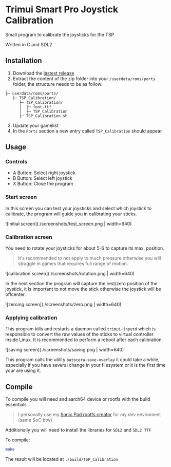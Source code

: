 # Trimui Smart Pro Joystick Calibration

Small program to calibrate the joysticks for the TSP

Written in C and SDL2

## Installation

1. Download the [lastest release](https://github.com/Jpe230/Trimui_Smart_Pro-JoyCalibration/releases)
2. Extract the content of the zip folder into your `/userdata/roms/ports` folder, the structure needs to be as follow:

```
├─ userdata/roms/ports/
   ├─ TSP_Calibration/
      ├─ TSP_Calibration/
      │  ├─ font.ttf
      │  ├─ TSP_Calibration
      ├─ TSP_Calibration.sh
```
3. Update your gamelist
4. In the `Ports` section a new entry called `TSP_Calibration` should appear

## Usage

### Controls

* A Button: Select right joystick
* B Button: Select left joystick
* X Button: Close the program

### Start screen

In this screen you can test your joysticks and select which joystick to calibrate, the program will guide you in calibrating your sticks.

![Initial screen](./screenshots/test_screen.png | width=640)

### Calibration screen

You need to rotate your joysticks for about 5-6 to capture its max. position.

>It's recommended to not apply to much pressure otherwise you will struggle in games that requires full range of motion.

![calibration screen](./screenshots/rotation.png | width=640)

In the next section the program will capture the rest/zero position of the joystick, it is important to not move the stick otherwise the joystick will be offcenter.

![zeroing screen](./screenshots/zero.png | width=640)

### Applying calibration

This program kills and restarts a daemon called `trimui-inputd` which is responsible to convert the raw values of the sticks to virtual controller inside Linux. It is recommended to perform a reboot after each calibration.

![saving screen](./screenshots/saving.png | width=640)

This program calls the utility `batocera-save-overlay` it could take a while, especially if you have several change in your filesystem or it is the first time your are using it.


## Compile

To compile you will need and aarch64 device or rootfs with the build essentials

>I personally use my [Sonic Pad rootfs creator](https://github.com/Jpe230/SonicPad-Debian/) for my dev enviroment (same SoC btw)

Additionally you will need to install the libraries for `SDL2` and `SDL2 TTF`

To compile:
```bash
make
```

The result will be located at `./build/TSP_Calibration`
